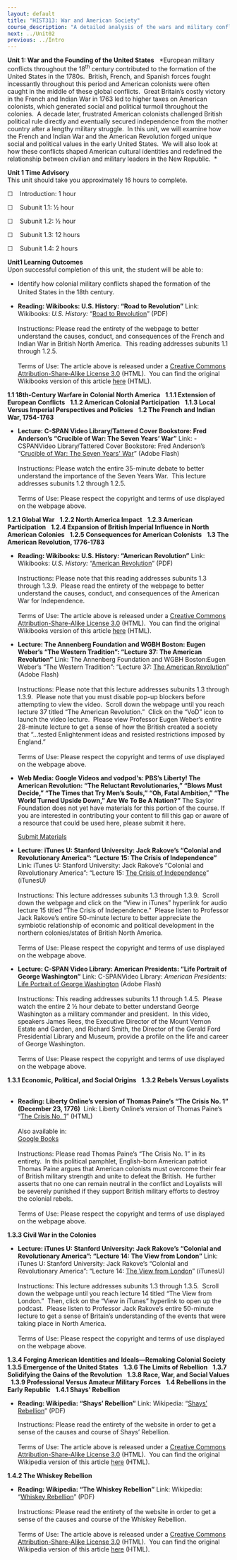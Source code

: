 ```yaml
---
layout: default
title: "HIST313: War and American Society"
course_description: "A detailed analysis of the wars and military conflicts that have shaped the social, political, and economic history of the United States from the colonial era to the present."
next: ../Unit02
previous: ../Intro
---
```

**Unit 1: War and the Founding of the United States** <span
id="1"></span> 
*European military conflicts throughout the 18<sup>th</sup> century
contributed to the formation of the United States in the 1780s. 
British, French, and Spanish forces fought incessantly throughout this
period and American colonists were often caught in the middle of these
global conflicts.  Great Britain’s costly victory in the French and
Indian War in 1763 led to higher taxes on American colonists, which
generated social and political turmoil throughout the colonies.  A
decade later, frustrated American colonists challenged British political
rule directly and eventually secured independence from the mother
country after a lengthy military struggle.  In this unit, we will
examine how the French and Indian War and the American Revolution forged
unique social and political values in the early United States.  We will
also look at how these conflicts shaped American cultural identities and
redefined the relationship between civilian and military leaders in the
New Republic.  *

**Unit 1 Time Advisory**  
This unit should take you approximately 16 hours to complete. 

☐    Introduction: 1 hour

☐    Subunit 1.1: ½ hour

☐    Subunit 1.2: ½ hour

☐    Subunit 1.3: 12 hours

☐    Subunit 1.4: 2 hours

**Unit1 Learning Outcomes**  
Upon successful completion of this unit, the student will be able to:

-   <span class="Apple-style-span" style="line-height: 19px; ">Identify
    how colonial military conflicts shaped the formation of the United
    States in the 18th century.</span>

-   **Reading: Wikibooks: U.S. History: “Road to Revolution”**
    Link: Wikibooks: *U.S. History:* “[Road to
    Revolution](https://resources.saylor.org/archived/wp-content/uploads/2011/03/US-History_Road-to-Revolution.pdf)”
    (PDF)  
        
     Instructions: Please read the entirety of the webpage to better
    understand the causes, conduct, and consequences of the French and
    Indian War in British North America.  This reading addresses
    subunits 1.1 through 1.2.5.  
        
     Terms of Use: The article above is released under a [Creative
    Commons Attribution-Share-Alike License
    3.0](http://creativecommons.org/licenses/by-sa/3.0/) (HTML).  You
    can find the original Wikibooks version of this article
    [here](http://en.wikibooks.org/wiki/US_History/Road_to_Revolution)
    (HTML).

**1.1 18th-Century Warfare in Colonial North America** <span
id="1.1"></span> 
**1.1.1 Extension of European Conflicts** <span id="1.1.1"></span> 
**1.1.2 American Colonial Participation** <span id="1.1.2"></span> 
**1.1.3 Local Versus Imperial Perspectives and Policies** <span
id="1.1.3"></span> 
**1.2 The French and Indian War, 1754-1763** <span id="1.2"></span> 
-   **Lecture: C-SPAN Video Library/Tattered Cover Bookstore: Fred
    Anderson’s “Crucible of War: The Seven Years’ War”**
    Link: -CSPANVideo Library/Tattered Cover Bookstore: Fred Anderson’s
    “[Crucible of War: The Seven Years'
    War](http://www.c-spanvideo.org/program/156412-1)” (Adobe Flash)  
        
     Instructions: Please watch the entire 35-minute debate to better
    understand the importance of the Seven Years War.  This lecture
    addresses subunits 1.2 through 1.2.5.  
        
     Terms of Use: Please respect the copyright and terms of use
    displayed on the webpage above.

**1.2.1 Global War** <span id="1.2.1"></span> 
**1.2.2 North America Impact** <span id="1.2.2"></span> 
**1.2.3 American Participation** <span id="1.2.3"></span> 
**1.2.4 Expansion of British Imperial Influence in North American
Colonies** <span id="1.2.4"></span> 
**1.2.5 Consequences for American Colonists** <span id="1.2.5"></span> 
**1.3 The American Revolution, 1776-1783** <span id="1.3"></span> 
-   **Reading: Wikibooks: U.S. History: “American Revolution”**
    Link: Wikibooks: *U.S. History:* “[American
    Revolution](https://resources.saylor.org/archived/wp-content/uploads/2011/03/US-History_American-Revolution.pdf)”
    (PDF)  
        
     Instructions: Please note that this reading addresses subunits 1.3
    through 1.3.9.  Please read the entirety of the webpage to better
    understand the causes, conduct, and consequences of the American War
    for Independence.  
        
     Terms of Use: The article above is released under a [Creative
    Commons Attribution-Share-Alike License
    3.0](http://creativecommons.org/licenses/by-sa/3.0/) (HTML).  You
    can find the original Wikibooks version of this article
    [here](http://en.wikibooks.org/wiki/US_History/American_Revolution)
    (HTML).

-   **Lecture: The Annenberg Foundation and WGBH Boston: Eugen Weber’s
    “The Western Tradition”: “Lecture 37: The American Revolution”**
    Link: The Annenberg Foundation and WGBH Boston:Eugen Weber’s “The
    Western Tradition”: “Lecture 37: [The American
    Revolution](http://www.learner.org/resources/series58.html)” (Adobe
    Flash)  
        
     Instructions: Please note that this lecture addresses subunits 1.3
    through 1.3.9.  Please note that you must disable pop-up blockers
    before attempting to view the video.  Scroll down the webpage until
    you reach lecture 37 titled “The American Revolution.”  Click on the
    “VoD” icon to launch the video lecture.  Please view Professor Eugen
    Weber’s entire 28-minute lecture to get a sense of how the British
    created a society that “…tested Enlightenment ideas and resisted
    restrictions imposed by England.”   
        
     Terms of Use: Please respect the copyright and terms of use
    displayed on the webpage above.

-   **Web Media: Google Videos and vodpod's: PBS’s Liberty! The American
    Revolution: “The Reluctant Revolutionaries,” “Blows Must Decide,”
    “The Times that Try Men’s Souls,” “Oh, Fatal Ambition,” “The World
    Turned Upside Down,” Are We To Be A Nation?”**
    The Saylor Foundation does not yet have materials for this portion
    of the course. If you are interested in contributing your content to
    fill this gap or aware of a resource that could be used here, please
    submit it here.

    [Submit Materials](/contribute/)

-   **Lecture: iTunes U: Stanford University: Jack Rakove’s “Colonial
    and Revolutionary America”: “Lecture 15: The Crisis of
    Independence”**
    Link: iTunes U: Stanford University: Jack Rakove’s “Colonial and
    Revolutionary America”: “Lecture 15: [The Crisis of
    Independence](http://deimos3.apple.com/WebObjects/Core.woa/Browse/itunes.stanford.edu-dz.4331563383?i=1458468226)”
    (iTunesU)  
        
     Instructions: This lecture addresses subunits 1.3 through 1.3.9. 
    Scroll down the webpage and click on the “View in iTunes” hyperlink
    for audio lecture 15 titled “The Crisis of Independence.”  Please
    listen to Professor Jack Rakove’s entire 50-minute lecture to better
    appreciate the symbiotic relationship of economic and political
    development in the northern colonies/states of British North
    America.   
        
     Terms of Use: Please respect the copyright and terms of use
    displayed on the webpage above.

-   **Lecture: C-SPAN Video Library: American Presidents: “Life Portrait
    of George Washington”**
    Link: C-SPANVideo Library: *American Presidents:* [Life Portrait of
    George Washington](http://www.c-spanvideo.org/program/LifePo) (Adobe
    Flash)  
        
     Instructions: This reading addresses subunits 1.1 through 1.4.5. 
    Please watch the entire 2 ½ hour debate to better understand George
    Washington as a military commander and president.  In this video,
    speakers James Rees, the Executive Director of the Mount Vernon
    Estate and Garden, and Richard Smith, the Director of the Gerald
    Ford Presidential Library and Museum, provide a profile on the life
    and career of George Washington.  
        
     Terms of Use: Please respect the copyright and terms of use
    displayed on the webpage above.

**1.3.1 Economic, Political, and Social Origins** <span
id="1.3.1"></span> 
**1.3.2 Rebels Versus Loyalists** <span id="1.3.2"></span> 
-   **Reading: Liberty Online’s version of Thomas Paine’s “The Crisis
    No. 1” (December 23, 1776)**
     Link: Liberty Online’s version of Thomas Paine’s “[The Crisis No.
    1](http://libertyonline.hypermall.com/Paine/Crisis/Crisis-TOC.html)”
    (HTML)  
        
     Also available in:  
     [Google
    Books](http://books.google.com/books?id=qiUwAAAAYAAJ&printsec=frontcover&dq=thomas+paine+the+american+crisis&hl=en&ei=dAyKTZDGE9K_0QGbtNTfDQ&sa=X&oi=book_result&ct=result&resnum=1&ved=0CC0Q6AEwAA#v=onepage&q&f=false)  
        
     Instructions: Please read Thomas Paine’s “The Crisis No. 1” in its
    entirety.  In this political pamphlet, English-born American patriot
    Thomas Paine argues that American colonists must overcome their fear
    of British military strength and unite to defeat the British.  He
    further asserts that no one can remain neutral in the conflict and
    Loyalists will be severely punished if they support British military
    efforts to destroy the colonial rebels.  
        
     Terms of Use: Please respect the copyright and terms of use
    displayed on the webpage above.

**1.3.3 Civil War in the Colonies** <span id="1.3.3"></span> 
-   **Lecture: iTunes U: Stanford University: Jack Rakove’s “Colonial
    and Revolutionary America”: “Lecture 14: The View from London”**
    Link: iTunes U: Stanford University: Jack Rakove’s “Colonial and
    Revolutionary America”: “Lecture 14: [The View from
    London](http://deimos3.apple.com/WebObjects/Core.woa/Browse/itunes.stanford.edu-dz.4331563377?i=1161530791)”
    (iTunesU)  
        
     Instructions: This lecture addresses subunits 1.3 through 1.3.5. 
    Scroll down the webpage until you reach lecture 14 titled “The View
    from London.”  Then, click on the “View in iTunes” hyperlink to open
    up the podcast.  Please listen to Professor Jack Rakove’s entire
    50-minute lecture to get a sense of Britain’s understanding of the
    events that were taking place in North America.   
        
     Terms of Use: Please respect the copyright and terms of use
    displayed on the webpage above.

**1.3.4 Forging American Identities and Ideals—Remaking Colonial
Society** <span id="1.3.4"></span> 
**1.3.5 Emergence of the United States** <span id="1.3.5"></span> 
**1.3.6 The Limits of Rebellion** <span id="1.3.6"></span> 
**1.3.7 Solidifying the Gains of the Revolution** <span
id="1.3.7"></span> 
**1.3.8 Race, War, and Social Values** <span id="1.3.8"></span> 
**1.3.9 Professional Versus Amateur Military Forces** <span
id="1.3.9"></span> 
**1.4 Rebellions in the Early Republic** <span id="1.4"></span> 
**1.4.1 Shays' Rebellion** <span id="1.4.1"></span> 
-   **Reading: Wikipedia: “Shays’ Rebellion”**
    Link: Wikipedia: “[Shays’
    Rebellion](https://resources.saylor.org/archived/wp-content/uploads/2011/03/Shays-Rebellion.pdf)”
    (PDF)  
      
     Instructions: Please read the entirety of the website in order to
    get a sense of the causes and course of Shays’ Rebellion.  
        
     Terms of Use: The article above is released under a [Creative
    Commons Attribution-Share-Alike License
    3.0](http://creativecommons.org/licenses/by-sa/3.0/) (HTML).  You
    can find the original Wikipedia version of this article
    [here](http://en.wikipedia.org/wiki/Shays%27_Rebellion) (HTML).

**1.4.2 The Whiskey Rebellion** <span id="1.4.2"></span> 
-   **Reading: Wikipedia: “The Whiskey Rebellion”**
    Link: Wikipedia: “[Whiskey
    Rebellion](https://resources.saylor.org/archived/wp-content/uploads/2011/03/Whiskey-Rebellion.pdf)”
    (PDF)  
        
     Instructions: Please read the entirety of the website in order to
    get a sense of the causes and course of the Whiskey Rebellion.  
        
     Terms of Use: The article above is released under a [Creative
    Commons Attribution-Share-Alike License
    3.0](http://creativecommons.org/licenses/by-sa/3.0/) (HTML).  You
    can find the original Wikipedia version of this article
    [here](http://en.wikipedia.org/wiki/Whiskey_Rebellion) (HTML).


